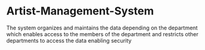 # Artist-Management-System
The system organizes and maintains the data depending on the department which enables access to the members of the department and restricts other departments to access the data enabling security
